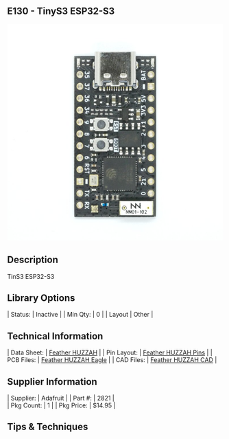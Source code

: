 ## E130 - TinyS3 ESP32-S3

![image](CAD/E130/image.png)

## Description    

TinS3 ESP32-S3

## Library Options

| Status: | Inactive |
| Min Qty: | 0 |
| Layout | Other | 

## Technical Information

| Data Sheet: | [Feather HUZZAH](https://learn.adafruit.com/adafruit-feather-huzzah-esp8266/downloads) |
| Pin Layout: | [Feather HUZZAH Pins](https://learn.adafruit.com/adafruit-feather-huzzah-esp8266/pinouts) |
| PCB Files: | [Feather HUZZAH Eagle](https://github.com/adafruit/Adafruit-Feather-ESP8266-HUZZAH-PCB)  |
| CAD Files: | [Feather HUZZAH CAD](https://github.com/adafruit/Adafruit_CAD_Parts/tree/master/2821%20Feather%20HUZZAH%20ESP8266) |

## Supplier Information

| Supplier: | Adafruit |
| Part #: | 2821 |         
| Pkg Count: | 1 |
| Pkg Price: | $14.95 |

## Tips & Techniques

